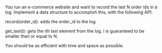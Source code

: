 You run an e-commerce website and want to record the last N order ids in a log. 
Implement a data structure to accomplish this, with the following API:

record(order_id): adds the order_id to the log

get_last(i): gets the ith last element from the log. 
	i is guaranteed to be smaller than or equal to N.

You should be as efficient with time and space as possible.